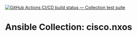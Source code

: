 [![GitHub Actions CI/CD build status — Collection test suite](https://github.com/coll-test/cisco.nxos/workflows/Collection%20test%20suite/badge.svg?branch=master)](https://github.com/coll-test/cisco.nxos/actions?query=workflow%3A%22Collection%20test%20suite%22)

Ansible Collection: cisco.nxos
=================================================
